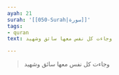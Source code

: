 ```yaml
---
ayah: 21
surah: '[[050-Surah|سورة]]'
tags:
- quran
text: وجاءت كل نفس معها سائق وشهيد

---
```

> وجاءت كل نفس معها سائق وشهيد
